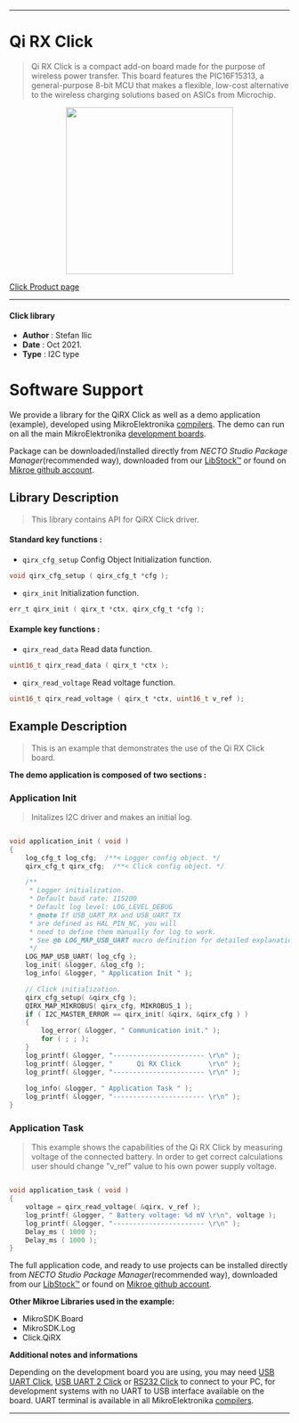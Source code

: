 
---
# Qi RX Click

> Qi RX Click is a compact add-on board made for the purpose of wireless power transfer. This board features the PIC16F15313, a general-purpose 8-bit MCU that makes a flexible, low-cost alternative to the wireless charging solutions based on ASICs from Microchip.

<p align="center">
  <img src="https://download.mikroe.com/images/click_for_ide/qi_rx_click.png" height=300px>
</p>

[Click Product page](https://www.mikroe.com/qi-rx-click)

---


#### Click library

- **Author**        : Stefan Ilic
- **Date**          : Oct 2021.
- **Type**          : I2C type


# Software Support

We provide a library for the QiRX Click
as well as a demo application (example), developed using MikroElektronika
[compilers](https://www.mikroe.com/necto-studio).
The demo can run on all the main MikroElektronika [development boards](https://www.mikroe.com/development-boards).

Package can be downloaded/installed directly from *NECTO Studio Package Manager*(recommended way), downloaded from our [LibStock&trade;](https://libstock.mikroe.com) or found on [Mikroe github account](https://github.com/MikroElektronika/mikrosdk_click_v2/tree/master/clicks).

## Library Description

> This library contains API for QiRX Click driver.

#### Standard key functions :

- `qirx_cfg_setup` Config Object Initialization function.
```c
void qirx_cfg_setup ( qirx_cfg_t *cfg );
```

- `qirx_init` Initialization function.
```c
err_t qirx_init ( qirx_t *ctx, qirx_cfg_t *cfg );
```


#### Example key functions :

- `qirx_read_data` Read data function.
```c
uint16_t qirx_read_data ( qirx_t *ctx );
```

- `qirx_read_voltage` Read voltage function.
```c
uint16_t qirx_read_voltage ( qirx_t *ctx, uint16_t v_ref );
```

## Example Description

> This is an example that demonstrates the use of the Qi RX Click board.

**The demo application is composed of two sections :**

### Application Init

> Initalizes I2C driver and makes an initial log.

```c

void application_init ( void ) 
{
    log_cfg_t log_cfg;  /**< Logger config object. */
    qirx_cfg_t qirx_cfg;  /**< Click config object. */

    /** 
     * Logger initialization.
     * Default baud rate: 115200
     * Default log level: LOG_LEVEL_DEBUG
     * @note If USB_UART_RX and USB_UART_TX 
     * are defined as HAL_PIN_NC, you will 
     * need to define them manually for log to work. 
     * See @b LOG_MAP_USB_UART macro definition for detailed explanation.
     */
    LOG_MAP_USB_UART( log_cfg );
    log_init( &logger, &log_cfg );
    log_info( &logger, " Application Init " );

    // Click initialization.
    qirx_cfg_setup( &qirx_cfg );
    QIRX_MAP_MIKROBUS( qirx_cfg, MIKROBUS_1 );
    if ( I2C_MASTER_ERROR == qirx_init( &qirx, &qirx_cfg ) ) 
    {
        log_error( &logger, " Communication init." );
        for ( ; ; );
    }
    log_printf( &logger, "----------------------- \r\n" );
    log_printf( &logger, "      Qi RX Click       \r\n" );
    log_printf( &logger, "----------------------- \r\n" );
    
    log_info( &logger, " Application Task " );
    log_printf( &logger, "----------------------- \r\n" );
}

```

### Application Task

> This example shows the capabilities of the Qi RX Click by measuring voltage of the connected
> battery. In order to get correct calculations user should change "v_ref" value 
> to his own power supply voltage.

```c

void application_task ( void ) 
{
    voltage = qirx_read_voltage( &qirx, v_ref );
    log_printf( &logger, " Battery voltage: %d mV \r\n", voltage );
    log_printf( &logger, "----------------------- \r\n" );
    Delay_ms ( 1000 );
    Delay_ms ( 1000 );
}

```


The full application code, and ready to use projects can be installed directly from *NECTO Studio Package Manager*(recommended way), downloaded from our [LibStock&trade;](https://libstock.mikroe.com) or found on [Mikroe github account](https://github.com/MikroElektronika/mikrosdk_click_v2/tree/master/clicks).

**Other Mikroe Libraries used in the example:**

- MikroSDK.Board
- MikroSDK.Log
- Click.QiRX

**Additional notes and informations**

Depending on the development board you are using, you may need
[USB UART Click](https://www.mikroe.com/usb-uart-click),
[USB UART 2 Click](https://www.mikroe.com/usb-uart-2-click) or
[RS232 Click](https://www.mikroe.com/rs232-click) to connect to your PC, for
development systems with no UART to USB interface available on the board. UART
terminal is available in all MikroElektronika
[compilers](https://shop.mikroe.com/compilers).

---
